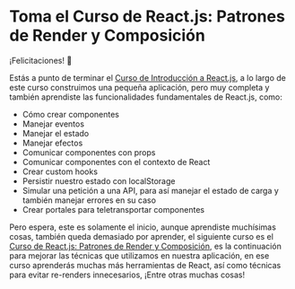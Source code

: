 # Toma el Curso de React.js: Patrones de Render y Composición

¡Felicitaciones! 🥳

Estás a punto de terminar el [Curso de Introducción a React.js](https://platzi.com/cursos/react/), a lo largo de este curso construimos una pequeña aplicación, pero muy completa y también aprendiste las funcionalidades fundamentales de React.js, como:

- Cómo crear componentes
- Manejar eventos
- Manejar el estado
- Manejar efectos
- Comunicar componentes con props
- Comunicar componentes con el contexto de React
- Crear custom hooks
- Persistir nuestro estado con localStorage
- Simular una petición a una API, para así manejar el estado de carga y también manejar errores en su caso
- Crear portales para teletransportar componentes

Pero espera, este es solamente el inicio, aunque aprendiste muchísimas cosas, también queda demasiado por aprender, el siguiente curso es el [Curso de React.js: Patrones de Render y Composición](https://platzi.com/cursos/react-patrones-render/), es la continuación para mejorar las técnicas que utilizamos en nuestra aplicación, en ese curso aprenderás muchas más herramientas de React, así como técnicas para evitar re-renders innecesarios, ¡Entre otras muchas cosas!

